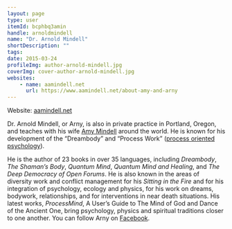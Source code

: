 ```yaml
---
layout: page
type: user
itemId: bcphbq3amin
handle: arnoldmindell
name: "Dr. Arnold Mindell"
shortDescription: ""
tags:
date: 2015-03-24
profileImg: author-arnold-mindell.jpg
coverImg: cover-author-arnold-mindell.jpg
websites:
    - name: aamindell.net
      url: https://www.aamindell.net/about-amy-and-arny
---
```


Website: [aamindell.net](http://www.aamindell.net/)

Dr. Arnold Mindell, or Arny, is also in private practice in Portland, Oregon, and teaches with his wife [Amy Mindell](../@amymindell) around the world. He is known for his development of the “Dreambody” and “Process Work” ([process oriented psychology](https://en.wikipedia.org/wiki/Process-oriented_psychology)).

He is the author of 23 books in over 35 languages, including _Dreambody_, _The Shaman’s Body_, _Quantum Mind_, _Quantum Mind and Healing_, and _The Deep Democracy of Open Forums_. He is also known in the areas of diversity work and conflict management for his _Sitting in the Fire_ and for his integration of psychology, ecology and physics, for his work on dreams, bodywork, relationships, and for interventions in near death situations. His latest works, _ProcessMind_, A User’s Guide to The Mind of God and Dance of the Ancient One, bring psychology, physics and spiritual traditions closer to one another. You can follow Arny on [Facebook](https://www.facebook.com/Arnold.Mindell/).
